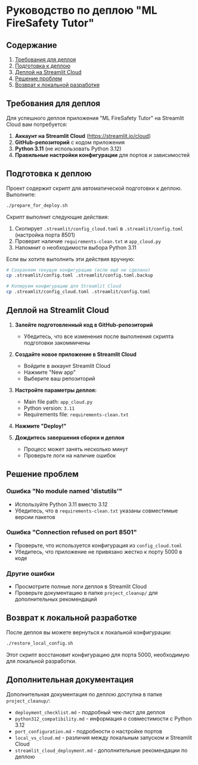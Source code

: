 # Руководство по деплою "ML FireSafety Tutor"

## Содержание

1. [Требования для деплоя](#требования-для-деплоя)
2. [Подготовка к деплою](#подготовка-к-деплою)
3. [Деплой на Streamlit Cloud](#деплой-на-streamlit-cloud)
4. [Решение проблем](#решение-проблем)
5. [Возврат к локальной разработке](#возврат-к-локальной-разработке)

## Требования для деплоя

Для успешного деплоя приложения "ML FireSafety Tutor" на Streamlit Cloud вам потребуется:

1. **Аккаунт на Streamlit Cloud** (https://streamlit.io/cloud)
2. **GitHub-репозиторий** с кодом приложения
3. **Python 3.11** (не использовать Python 3.12)
4. **Правильные настройки конфигурации** для портов и зависимостей

## Подготовка к деплою

Проект содержит скрипт для автоматической подготовки к деплою. Выполните:

```bash
./prepare_for_deploy.sh
```

Скрипт выполнит следующие действия:
1. Скопирует `.streamlit/config_cloud.toml` в `.streamlit/config.toml` (настройка порта 8501)
2. Проверит наличие `requirements-clean.txt` и `app_cloud.py`
3. Напомнит о необходимости выбора Python 3.11

Если вы хотите выполнить эти действия вручную:

```bash
# Сохраняем текущую конфигурацию (если ещё не сделано)
cp .streamlit/config.toml .streamlit/config.toml.backup

# Копируем конфигурацию для Streamlit Cloud
cp .streamlit/config_cloud.toml .streamlit/config.toml
```

## Деплой на Streamlit Cloud

1. **Залейте подготовленный код в GitHub-репозиторий**
   - Убедитесь, что все изменения после выполнения скрипта подготовки закоммичены

2. **Создайте новое приложение в Streamlit Cloud**
   - Войдите в аккаунт Streamlit Cloud
   - Нажмите "New app"
   - Выберите ваш репозиторий

3. **Настройте параметры деплоя:**
   - Main file path: `app_cloud.py`
   - Python version: `3.11`
   - Requirements file: `requirements-clean.txt`

4. **Нажмите "Deploy!"**

5. **Дождитесь завершения сборки и деплоя**
   - Процесс может занять несколько минут
   - Проверьте логи на наличие ошибок

## Решение проблем

### Ошибка "No module named 'distutils'"
- Используйте Python 3.11 вместо 3.12
- Убедитесь, что в `requirements-clean.txt` указаны совместимые версии пакетов

### Ошибка "Connection refused on port 8501"
- Проверьте, что используется конфигурация из `config_cloud.toml`
- Убедитесь, что приложение не привязано жестко к порту 5000 в коде

### Другие ошибки
- Просмотрите полные логи деплоя в Streamlit Cloud
- Проверьте документацию в папке `project_cleanup/` для дополнительных рекомендаций

## Возврат к локальной разработке

После деплоя вы можете вернуться к локальной конфигурации:

```bash
./restore_local_config.sh
```

Этот скрипт восстановит конфигурацию для порта 5000, необходимую для локальной разработки.

## Дополнительная документация

Дополнительная документация по деплою доступна в папке `project_cleanup/`:

- `deployment_checklist.md` - подробный чек-лист для деплоя
- `python312_compatibility.md` - информация о совместимости с Python 3.12
- `port_configuration.md` - подробности о настройке портов
- `local_vs_cloud.md` - различия между локальным запуском и Streamlit Cloud
- `streamlit_cloud_deployment.md` - дополнительные рекомендации по деплою